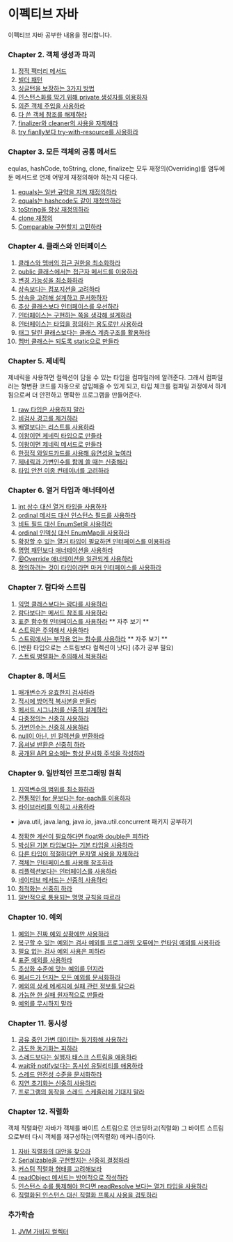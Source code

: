 # 이펙티브 자바 
이펙티브 자바 공부한 내용을 정리합니다.

### Chapter 2. 객체 생성과 파괴
1. [정적 팩터리 메서드](ch2/정적_팩터리_메서드.md)
2. [빌더 패턴](ch2/빌더_패턴.md)
3. [싱글턴을 보장하는 3가지 방법](ch2/싱글턴을_보장하기.md)
4. [인스턴스화를 막기 위해 private 생성자를 이용하자](ch2/인스턴스와_private생성자.md)
5. [의존 객체 주입을 사용하라](ch2/의존_객체_주입을_사용하라.md)
6. [다 쓴 객체 참조를 해제하라](ch2/다_쓴_객체_참조를_해제하라.md)
7. [finalizer와 cleaner의 사용을 자제해라](ch2/finalizer와_cleaner_사용을_피하라.md)
8. [try fianlly보다 try-with-resource를 사용하라](ch2/try_finally보다는_try-with-resource를_사용하라.md)

### Chapter 3. 모든 객체의 공통 메서드
equlas, hashCode, toString, clone, finalize는 모두 재정의(Overriding)를 염두에 둔 메서드로 언제 어떻게 재정의해야 하는지 다룬다.
1. [equals는 일반 규약을 지켜 재정의하라](ch3/equlas는_일반_규약을_지켜_재정의하라.md)
2. [equals는 hashcode도 같이 재정의하라](ch3/equlas를_재정의할때는_hashcode도_재정의하자.md)
3. [toString을 항상 재정의하라](ch3/toString을_항상_재정의하라.md)
4. [clone 재정의](ch3/clone_재정의.md)
5. [Comparable 구현할지 고민하라](ch3/Comparable을_구현할지_고민하라.md)

### Chapter 4. 클래스와 인터페이스
1. [클래스와 멤버의 접근 권한을 최소화하라](ch4/클래스와_멤버의_접근_권한을_최소화하라.md)
2. [public 클래스에서는 접근자 메서드를 이용하라](ch4/public클래스에서는_public필드가_아닌_접근자_메서드를_사용하라.md)
3. [변경 가능성을 최소화하라](ch4/변경_가능성을_최소화하라.md)
4. [상속보다는 컴포지션을 고려하라](ch4/상속보다는_컴포지션을_사용하라.md)
5. [상속을 고려해 설계하고 문서화하자](ch4/상속을_고려해_설계하고_문서화하라.md)
6. [추상 클래스보다 인터페이스를 우선하라](ch4/추상_클래스보다_인터페이스를_우선하라.md)
7. [인터페이스는 구현하는 쪽을 생각해 설계하라](ch4/인터페이스는_구현하는_쪽을_생각해_설계하라.md)
8. [인터페이스는 타입을 정의하는 용도로만 사용하라](ch4/인터페이스는_타입을_정의하는_용도로만_사용하라.md)
9. [태그 달린 클래스보다는 클래스 계층구조를 활용하라](ch4/태그_달린_클래스보다는_클래스_계층구조를_활용하라.md)
10. [멤버 클래스는 되도록 static으로 만들라](ch4/멤버_클래스는_되도록_static으로_만들라.md)

### Chapter 5. 제네릭
제네릭을 사용하면 컬렉션이 담을 수 있는 타입을 컴파일러에 알려준다. 그래서 컴파일러는 형변환 코드를 자동으로 삽입해줄 수 있게 되고, 타입 체크를 컴파일 과정에서 하게 됨으로써 
더 안전하고 명확한 프로그램을 만들어준다.
1. [raw 타입은 사용하지 말라](ch5/raw타입은_사용하지_말자.md)
2. [비검사 경고를 제거하라](ch5/비검사_경고를_제거하라.md)
3. [배열보다는 리스트를 사용하라](ch5/배열보다는_리스트를_사용하라.md)
4. [이왕이면 제네릭 타입으로 만들라](ch5/이왕이면_제네릭_타입으로_만들라.md)
5. [이왕이면 제네릭 메서드로 만들라](ch5/이왕이면_제네릭_메서드로_만들라.md)
6. [한정적 와일드카드를 사용해 유연성을 높여라](ch5/한정적_와일드카드를_사용해_API_유연성을_높이라.md)
7. [제네릭과 가변인수를 함께 쓸 때는 신중해라](ch5/제네릭과_가변인수를_함께_쓸_때는_신중하라.md)
8. [타입 안전 이종 컨테이너를 고려하라](ch5/타입_안전_이종_컨테이너를_고려하라.md)

### Chapter 6. 열거 타입과 애너테이션 
1. [int 상수 대신 열거 타입을 사용하자](ch6/int_상수_대신_열거_타입을_사용하라.md)
2. [ordinal 메서드 대신 인스턴스 필드를 사용하라](ch6/ordinal_메서드_대신_인스턴스_필드를_사용하라.md)
3. [비트 필드 대신 EnumSet을 사용하라](ch6/비트_필드_대신_EnumSet을_사용하라.md)
4. [ordinal 인덱싱 대신 EnumMap을 사용하라](ch6/ordinal_인덱싱_대신_EnumMap을_사용하라.md)
5. [확장할 수 있는 열거 타입이 필요하면 인터페이스를 이용하라](ch6/확장할_수_있는_열거_타입이_필요하면_인터페이스를_사용하라.md)
6. [명명 패턴보다 애너테이션을 사용하라](ch6/명명_패턴보다_애너테이션을%20사용하라.md)
7. [@Override 애너테이션을 일관되게 사용하라](ch6/@Override_애너테이션을_일관되게_사용하라.md)
8. [정의하려는 것이 타입이라면 마커 인터페이스를 사용하라](ch6/정의하려는_것이_타입이라면_마커_인터페이스를_사용하라.md)

### Chapter 7. 람다와 스트림
1. [익명 클래스보다는 람다를 사용하라](ch7/익명_클래스보다는_람다를_사용하라.md)
2. [람다보다는 메서드 참조를 사용하라](ch7/람다보다는_메서드_참조를_사용하라.md)
3. [표준 함수형 인터페이스를 사용하라](ch7/표준_함수형_인터페이스를_사용하라.md) ** 자주 보기 **
4. [스트림은 주의해서 사용하라](ch7/스트림은_주의해서_사용하라.md) 
5. [스트림에서는 부작용 없는 함수를 사용하라](ch7/스트림에서는_부작용_없는_함수를_사용하라.md) ** 자주 보기 **
6. [반환 타입으로는 스트림보다 컬렉션이 낫다] (추가 공부 필요)
7. [스트림 병렬화는 주의해서 적용하라](ch7/스트림_병렬화는_주의해서_적용하라.md)

### Chapter 8. 메서드
1. [매개변수가 유효한지 검사하라](ch8/매개변수가_유효한지_검사하라.md)
2. [적시에 방어적 복사본을 만들라](ch8/적시에_방어적_복사본을_만들라.md)
3. [메서드 시그니처를 신중히 설계하라](ch8/메서드_시그니처를_신중히_설계하라.md)
4. [다중정의는 신중히 사용하라](ch8/다중정의는_신중히_사용하라.md)
5. [가변인수는 신중히 사용하라](ch8/가변인수는_신중히_사용하라.md)
6. [null이 아닌, 빈 컬렉션을 반환하라](ch8/null이_아닌_빈_컬렉션이나_배열을_반환하라.md)
7. [옵셔널 반환은 신중히 하라](ch8/옵셔널_반환은_신중히_하라.md)
8. [공개된 API 요소에는 항상 문서화 주석을 작성하라](ch8/공개된_API_요소에는_항상_문서화_주석을_작성하라.md)

### Chapter 9. 일반적인 프로그래밍 원칙
1. [지역변수의 범위를 최소화하라](ch9/지역변수의_범위를_최소화하라.md)
2. [전통적인 for 문보다는 for-each를 이용하자](ch9/전통적인_for문보다는_for-each_문을_사용하라.md)
3. [라이브러리를 익히고 사용하라](ch9/라이브러리를_익히고_사용하라.md)
 - java.util, java.lang, java.io, java.util.concurrent 패키지 공부하기
4. [정확한 계산이 필요하다면 float와 double은 피하라](ch9/정확한_답이_필요하다면_float와_double_은_피하라.md)
5. [박싱된 기본 타입보다는 기본 타입을 사용하라](ch9/박싱된_기본_타입보다는_기본_타입을_사용하라.md)
6. [다른 타입이 적절하다면 문자열 사용을 자제하라](ch9/다른_타입이_적절하다면_문자열_사용을_피하라.md)
7. [객체는 인터페이스를 사용해 참조하라](ch9/객체는_인터페이스를_사용해_참조하라.md)
8. [리플렉션보다는 인터페이스를 사용하라](ch9/리플렉션보다는_인터페이스를_사용하라.md)
9. [네이티브 메서드는 신중히 사용하라](ch9/네이티브_메서드는_신중히_사용하라.md)
10. [최적화는 신중히 하라](ch9/최적화는_신중히_하라.md)
11. [일반적으로 통용되는 명명 규칙을 따르라](ch9/일반적으로_통용되는_명명_규칙을_따르라.md)

### Chapter 10. 예외
1. [예외는 진짜 예외 상황에만 사용하라](ch10/예외는_진짜_예외_상황에만_사용하라.md)
2. [복구할 수 있는 예외는 검사 예외를 프로그래밍 오류에는 런타임 예외를 사용하라](ch10/복구할_수_있는_상황에는_검사_예외를_프로그래밍_오류에는_런타임_예외를_사용하라.md)
3. [필요 없는 검사 예외 사용은 피하라](ch10/필요_없는_검사_예외_사용은_피하라.md)
4. [표준 예외를 사용하라](ch10/표준_예외를_사용하라.md)
5. [추상화 수준에 맞는 예외를 던지라](ch10/추상화_수준에_맞는_예외를_던지라.md)
6. [메서드가 던지는 모든 예외를 문서화하라](ch10/메서드가_던지는_모든_예외를_문서화하라.md)
7. [예외의 상세 메세지에 실패 관련 정보를 담으라](ch10/예외의_상세_메세지에_실패_관련_정보를_담으라.md)
8. [가능한 한 실패 원자적으로 만들라](ch10/가능한_한_실패_원자적으로_만들라.md)
9. [예외를 무시하지 말라](ch10/예외를_무시하지_말라.md)

### Chapter 11. 동시성
1. [공유 중인 가변 데이터는 동기화해 사용하라](ch11/공유_중인_가변_데이터는_동기화해_사용하라.md)
2. [과도한 동기화는 피하라](ch11/과도한_동기화는_피하라.md)
3. [스레드보다는 실행자 태스크 스트림을 애용하라](ch11/스레드보다는_실행자_태스크_스트림을_애용하라.md)
4. [wait와 notify보다는 동시성 유틸리티를 애용하라](ch11/wait와_notify보다는_동시성_유틸리티를_애용하라.md)
5. [스레드 안전성 수준을 문서화하라](ch11/스레드_안전성_수준을_문서화하라.md)
6. [지연 초기화는 신중히 사용하라](ch11/지연_초기화는_신중히_사용하라.md)
7. [프로그램의 동작을 스레드 스케줄러에 기대지 말라](ch11/프로그램의_동작을_스레드_스케줄러에_기대지_말라.md)

### Chapter 12. 직렬화
객체 직렬화란 자바가 객체를 바이트 스트림으로 인코딩하고(직렬화) 그 바이트 스트림으로부터 다시 객체를 재구성하는(역직렬화) 메커니즘이다.
1. [자바 직렬화의 대안을 찾으라](ch12/자바_직렬화의_대안을_찾으라.md)
2. [Serializable을 구현할지는 신중히 결정하라](ch12/Serializable을_구현할지는_신중히_결정하라.md)
3. [커스텀 직렬화 형태를 고려해보라](ch12/커스텀_직렬화_형태를_고려해보라.md)
4. [readObject 메서드는 방어적으로 작성하라](ch12/readObject_메서드는_방어적으로_작성하라.md)
5. [인스턴스 수를 통제해야 한다면 readResolve 보다는 열거 타입을 사용하라](ch12/인스턴스_수를_통제해야_한다면_readResolve_보다는_열거_타입을_사용하라.md)
6. [직렬화된 인스턴스 대신 직렬화 프록시 사용을 검토하라](ch12/직렬화된_인스턴스_대신_직렬화_프록시_사용을_검토하라.md)


### 추가학습
1. [JVM 가비지 컬렉터](./가비지_컬렉터.md)